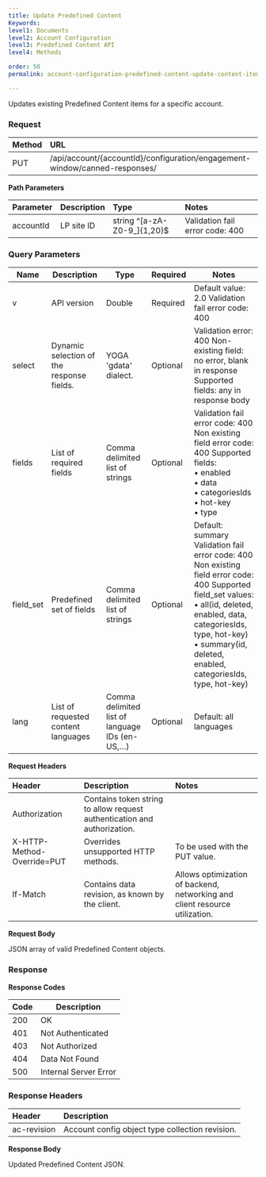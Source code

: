```yaml
---
title: Update Predefined Content
Keywords:
level1: Documents
level2: Account Configuration
level3: Predefined Content API
level4: Methods

order: 50
permalink: account-configuration-predefined-content-update-content-items.html

---
```


Updates existing Predefined Content items for a specific account.

### Request

 |Method|    URL|    
 |:-------  |:-----| 
 |PUT|       /api/account/{accountId}/configuration/engagement-window/canned-responses/ |

**Path Parameters**

 |Parameter|  Description|  Type|  Notes| 
 |:----------|  :--------------|  :--------------|  :---| 
 |accountId|  LP site ID|  string ^[a-zA-Z0-9_]{1,20}$|  Validation fail error code: 400| 

### Query Parameters

| Name      | Description                               | Type                                           | Required | Notes                                                                                                                                                                                                                                           |
|-----------|-------------------------------------------|------------------------------------------------|----------|-------------------------------------------------------------------------------------------------------------------------------------------------------------------------------------------------------------------------------------------------|
| v         | API version                               | Double                                         | Required | Default value: 2.0 Validation fail error code: 400                                                                                                                                                                                              |
| select    | Dynamic selection of the response fields. | YOGA 'gdata' dialect.                          | Optional | Validation error: 400 Non-existing field: no error, blank in response Supported fields: any in response body                                                                                                                                    |
| fields    | List of required fields                   | Comma delimited list of strings                | Optional | Validation fail error code: 400 Non existing field error code: 400 Supported fields: <br>• enabled <br>• data<br> • categoriesIds<br> • hot-key <br>• type                                                                                                     |
| field_set | Predefined set of fields                  | Comma delimited list of strings                | Optional | Default: summary Validation fail error code: 400 Non existing field error code: 400 Supported field_set values: <br>• all(id, deleted, enabled, data, categoriesIds, type, hot-key)<br> • summary(id, deleted, enabled, categoriesIds, type, hot-key) |
| lang      | List of requested content languages       | Comma delimited list of language IDs (en-US,…) | Optional | Default: all languages                                                                                                                                                                                                                          |

**Request Headers**

 |Header  | Description|  Notes| 
 |:-------|   :-----------|  :--- |
 |Authorization|  Contains token string to allow request authentication and authorization.  |
 |X-HTTP-Method-Override=PUT|  Overrides unsupported HTTP methods.|  To be used with the PUT value. |
 |If-Match|  Contains data revision, as known by the client.|  Allows optimization of backend, networking and client resource utilization. |

**Request Body**

JSON array of valid Predefined Content objects.

### Response

**Response Codes**

| Code | Description           |
|------|-----------------------|
| 200  | OK                    |
| 401  | Not Authenticated     |
| 403  | Not Authorized        |
| 404  | Data Not Found        |
| 500  | Internal Server Error |

### Response Headers

| Header|  Description |
 |:-------  | :----- | 
 |ac-revision | Account config object type collection revision. | 

**Response Body**

Updated Predefined Content JSON.

